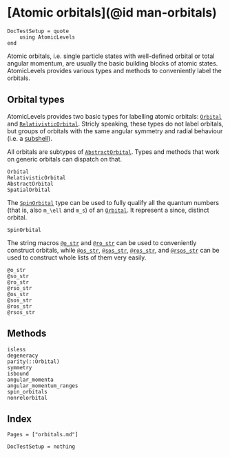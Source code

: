 # [Atomic orbitals](@id man-orbitals)

```@meta
DocTestSetup = quote
    using AtomicLevels
end
```

Atomic orbitals, i.e. single particle states with well-defined orbital or total angular
momentum, are usually the basic building blocks of atomic states. AtomicLevels provides
various types and methods to conveniently label the orbitals.

## Orbital types

AtomicLevels provides two basic types for labelling atomic orbitals: [`Orbital`](@ref) and
[`RelativisticOrbital`](@ref). Stricly speaking, these types do not label orbitals, but
groups of orbitals with the same angular symmetry and radial behaviour (i.e. a
[subshell](https://en.wikipedia.org/wiki/Electron_shell#Subshells)).

All orbitals are subtypes of [`AbstractOrbital`](@ref). Types and methods that work on
generic orbitals can dispatch on that.

```@docs
Orbital
RelativisticOrbital
AbstractOrbital
SpatialOrbital
```

The [`SpinOrbital`](@ref) type can be used to fully qualify all the quantum numbers (that
is, also ``m_\ell`` and ``m_s``) of an [`Orbital`](@ref). It represent a since, distinct
orbital.

```@docs
SpinOrbital
```

The string macros [`@o_str`](@ref) and [`@ro_str`](@ref) can be used
to conveniently construct orbitals, while [`@os_str`](@ref),
[`@sos_str`](@ref), [`@ros_str`](@ref), and [`@rsos_str`](@ref) can be
used to construct whole lists of them very easily.

```@docs
@o_str
@so_str
@ro_str
@rso_str
@os_str
@sos_str
@ros_str
@rsos_str
```

## Methods

```@docs
isless
degeneracy
parity(::Orbital)
symmetry
isbound
angular_momenta
angular_momentum_ranges
spin_orbitals
nonrelorbital
```

## Index

```@index
Pages = ["orbitals.md"]
```

```@meta
DocTestSetup = nothing
```
